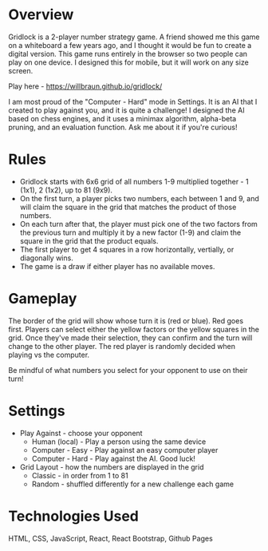 # Overview

Gridlock is a 2-player number strategy game. A friend showed me this game on a whiteboard a few years ago, and I thought it would be fun to create a digital version. This game runs entirely in the browser so two people can play on one device. I designed this for mobile, but it will work on any size screen. 

Play here - https://willbraun.github.io/gridlock/

I am most proud of the "Computer - Hard" mode in Settings. It is an AI that I created to play against you, and it is quite a challenge! I designed the AI based on chess engines, and it uses a minimax algorithm, alpha-beta pruning, and an evaluation function. Ask me about it if you're curious!

# Rules

- Gridlock starts with 6x6 grid of all numbers 1-9 multiplied together - 1 (1x1), 2 (1x2), up to 81 (9x9).
- On the first turn, a player picks two numbers, each between 1 and 9, and will claim the square in the grid that matches the product of those numbers. 
- On each turn after that, the player must pick one of the two factors from the previous turn and multiply it by a new factor (1-9) and claim the square in the grid that the product equals. 
- The first player to get 4 squares in a row horizontally, vertially, or diagonally wins. 
- The game is a draw if either player has no available moves. 

# Gameplay

The border of the grid will show whose turn it is (red or blue). Red goes first. Players can select either the yellow factors or the yellow squares in the grid. Once they've made their selection, they can confirm and the turn will change to the other player. The red player is randomly decided when playing vs the computer.

Be mindful of what numbers you select for your opponent to use on their turn!

# Settings

- Play Against - choose your opponent
    - Human (local) - Play a person using the same device
    - Computer - Easy - Play against an easy computer player
    - Computer - Hard - Play against the AI. Good luck! 
- Grid Layout - how the numbers are displayed in the grid
    - Classic - in order from 1 to 81
    - Random - shuffled differently for a new challenge each game

# Technologies Used

HTML, CSS, JavaScript, React, React Bootstrap, Github Pages
